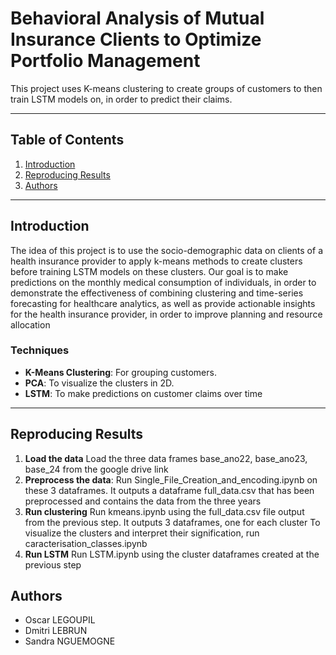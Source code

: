 # Behavioral Analysis of Mutual Insurance Clients to Optimize Portfolio Management

This project uses K-means clustering to create groups of customers to then train LSTM models on, in order to predict their claims.

---

## Table of Contents
1. [Introduction](#introduction)
2. [Reproducing Results](#reproducing-results)
3. [Authors](#authors)

---

## Introduction

The idea of this project is to use the socio-demographic data on clients of a health insurance provider to apply k-means methods to create clusters before training LSTM models on these clusters. Our goal is to make predictions on the monthly medical consumption of individuals, in order to demonstrate the effectiveness of combining clustering and time-series forecasting for healthcare analytics, as well as provide actionable insights for the health insurance provider, in order to improve planning and resource allocation

### Techniques
- **K-Means Clustering**: For grouping customers.
- **PCA**: To visualize the clusters in 2D.
- **LSTM**: To make predictions on customer claims over time

---

## Reproducing Results
1. **Load the data**
Load the three data frames base_ano22, base_ano23, base_24 from the google drive link
3. **Preprocess the data**:
Run Single_File_Creation_and_encoding.ipynb on these 3 dataframes. It outputs a dataframe full_data.csv that has been preprocessed and contains the data from the three years
4. **Run clustering**
Run kmeans.ipynb using the full_data.csv file output from the previous step. It outputs 3 dataframes, one for each cluster
To visualize the clusters and interpret their signification, run caracterisation_classes.ipynb
6. **Run LSTM**
Run LSTM.ipynb using the cluster dataframes created at the previous step




## Authors

- Oscar LEGOUPIL
- Dmitri LEBRUN
- Sandra NGUEMOGNE
